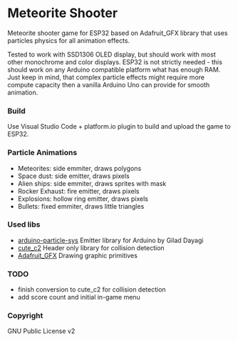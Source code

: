  # Meteorite Shooter
 Meteorite shooter game for ESP32 based on Adafruit_GFX library
 that uses particles physics for all animation effects.
   
 Tested to work with SSD1306 OLED display, but should work with most other monochrome and color displays.
 ESP32 is not strictly needed - this should work on any Arduino compatible platform what has enough RAM.
 Just keep in mind, that complex particle effects might require more compute capacity then a vanilla Arduino Uno can provide for smooth animation. 

 ### Build
 Use Visual Studio Code + platform.io plugin to build and upload the game to ESP32. 
   
 ### Particle Animations
 - Meteorites: side emmiter, draws polygons
 - Space dust: side emitter, draws pixels
 - Alien ships: side emmiter, draws sprites with mask
 - Rocker Exhaust: fire emitter, draws pixels
 - Explosions: hollow ring emitter, draws pixels
 - Bullets: fixed emmiter, draws little triangles
  
### Used libs
- [arduino-particle-sys](https://github.com/giladaya/arduino-particle-sys)
  Emitter library for Arduino by Gilad Dayagi
- [cute_c2](https://github.com/RandyGaul/cute_headers/blob/master/cute_c2.h)
  Header only library for collision detection
- [Adafruit_GFX](https://github.com/adafruit/Adafruit-GFX-Library)
  Drawing graphic primitives

### TODO
- finish conversion to cute_c2 for collision detection
- add score count and initial in-game menu
  
### Copyright
GNU Public License v2